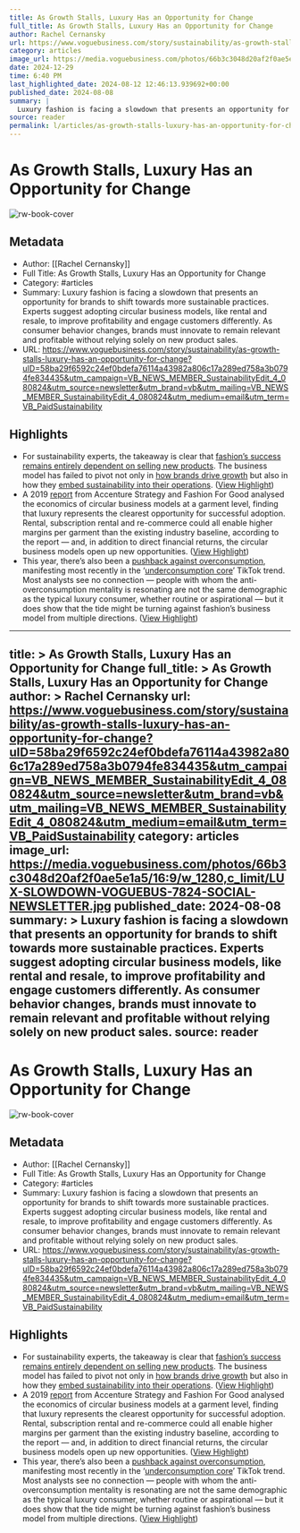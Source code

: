 ```yaml
---
title: As Growth Stalls, Luxury Has an Opportunity for Change
full_title: As Growth Stalls, Luxury Has an Opportunity for Change
author: Rachel Cernansky
url: https://www.voguebusiness.com/story/sustainability/as-growth-stalls-luxury-has-an-opportunity-for-change?uID=58ba29f6592c24ef0bdefa76114a43982a806c17a289ed758a3b0794fe834435&utm_campaign=VB_NEWS_MEMBER_SustainabilityEdit_4_080824&utm_source=newsletter&utm_brand=vb&utm_mailing=VB_NEWS_MEMBER_SustainabilityEdit_4_080824&utm_medium=email&utm_term=VB_PaidSustainability
category: articles
image_url: https://media.voguebusiness.com/photos/66b3c3048d20af2f0ae5e1a5/16:9/w_1280,c_limit/LUX-SLOWDOWN-VOGUEBUS-7824-SOCIAL-NEWSLETTER.jpg
date: 2024-12-29
time: 6:40 PM
last_highlighted_date: 2024-08-12 12:46:13.939692+00:00
published_date: 2024-08-08
summary: |
  Luxury fashion is facing a slowdown that presents an opportunity for brands to shift towards more sustainable practices. Experts suggest adopting circular business models, like rental and resale, to improve profitability and engage customers differently. As consumer behavior changes, brands must innovate to remain relevant and profitable without relying solely on new product sales.
source: reader
permalink: l/articles/as-growth-stalls-luxury-has-an-opportunity-for-change
---
```

# As Growth Stalls, Luxury Has an Opportunity for Change

![rw-book-cover](https://media.voguebusiness.com/photos/66b3c3048d20af2f0ae5e1a5/16:9/w_1280,c_limit/LUX-SLOWDOWN-VOGUEBUS-7824-SOCIAL-NEWSLETTER.jpg)

## Metadata
- Author: [[Rachel Cernansky]]
- Full Title: As Growth Stalls, Luxury Has an Opportunity for Change
- Category: #articles
- Summary: Luxury fashion is facing a slowdown that presents an opportunity for brands to shift towards more sustainable practices. Experts suggest adopting circular business models, like rental and resale, to improve profitability and engage customers differently. As consumer behavior changes, brands must innovate to remain relevant and profitable without relying solely on new product sales.
- URL: https://www.voguebusiness.com/story/sustainability/as-growth-stalls-luxury-has-an-opportunity-for-change?uID=58ba29f6592c24ef0bdefa76114a43982a806c17a289ed758a3b0794fe834435&utm_campaign=VB_NEWS_MEMBER_SustainabilityEdit_4_080824&utm_source=newsletter&utm_brand=vb&utm_mailing=VB_NEWS_MEMBER_SustainabilityEdit_4_080824&utm_medium=email&utm_term=VB_PaidSustainability

## Highlights
- For sustainability experts, the takeaway is clear that [fashion’s success remains entirely dependent on selling new products](https://www.voguebusiness.com/sustainability/fashions-post-growth-future-covid-19). The business model has failed to pivot not only in [how brands drive growth](https://www.voguebusiness.com/sustainability/degrowth-the-future-that-fashion-has-been-looking-for) but also in how they [embed sustainability into their operations](https://link.springer.com/chapter/10.1007/978-3-031-56653-0_3). ([View Highlight](https://read.readwise.io/read/01j539behpakjg40ccyz4jtze7))
- A 2019 [report](https://fashionforgood.com/wp-content/uploads/2019/05/The-Future-of-Circular-Fashion-Report-Fashion-for-Good.pdf) from Accenture Strategy and Fashion For Good analysed the economics of circular business models at a garment level, finding that luxury represents the clearest opportunity for successful adoption. Rental, subscription rental and re-commerce could all enable higher margins per garment than the existing industry baseline, according to the report — and, in addition to direct financial returns, the circular business models open up new opportunities. ([View Highlight](https://read.readwise.io/read/01j539ca98bchrf3y7g3ayr8x7))
- This year, there’s also been a [pushback against overconsumption](https://www.voguebusiness.com/story/sustainability/tiktoks-anti-overconsumption-movement-rule-of-5-wake-up-call-for-brands), manifesting most recently in the ‘[underconsumption core](https://www.voguebusiness.com/story/sustainability/want-to-be-more-sustainable-develop-a-better-sense-of-style)’ TikTok trend. Most analysts see no connection — people with whom the anti-overconsumption mentality is resonating are not the same demographic as the typical luxury consumer, whether routine or aspirational — but it does show that the tide might be turning against fashion’s business model from multiple directions. ([View Highlight](https://read.readwise.io/read/01j539zx4rmvc2qr65k6b8ehfe))


---
title: >
  As Growth Stalls, Luxury Has an Opportunity for Change
full_title: >
  As Growth Stalls, Luxury Has an Opportunity for Change
author: >
  Rachel Cernansky
url: https://www.voguebusiness.com/story/sustainability/as-growth-stalls-luxury-has-an-opportunity-for-change?uID=58ba29f6592c24ef0bdefa76114a43982a806c17a289ed758a3b0794fe834435&utm_campaign=VB_NEWS_MEMBER_SustainabilityEdit_4_080824&utm_source=newsletter&utm_brand=vb&utm_mailing=VB_NEWS_MEMBER_SustainabilityEdit_4_080824&utm_medium=email&utm_term=VB_PaidSustainability
category: articles
image_url: https://media.voguebusiness.com/photos/66b3c3048d20af2f0ae5e1a5/16:9/w_1280,c_limit/LUX-SLOWDOWN-VOGUEBUS-7824-SOCIAL-NEWSLETTER.jpg
published_date: 2024-08-08
summary: >
  Luxury fashion is facing a slowdown that presents an opportunity for brands to shift towards more sustainable practices. Experts suggest adopting circular business models, like rental and resale, to improve profitability and engage customers differently. As consumer behavior changes, brands must innovate to remain relevant and profitable without relying solely on new product sales.
source: reader
---
# As Growth Stalls, Luxury Has an Opportunity for Change

![rw-book-cover](https://media.voguebusiness.com/photos/66b3c3048d20af2f0ae5e1a5/16:9/w_1280,c_limit/LUX-SLOWDOWN-VOGUEBUS-7824-SOCIAL-NEWSLETTER.jpg)

## Metadata
- Author: [[Rachel Cernansky]]
- Full Title: As Growth Stalls, Luxury Has an Opportunity for Change
- Category: #articles
- Summary: Luxury fashion is facing a slowdown that presents an opportunity for brands to shift towards more sustainable practices. Experts suggest adopting circular business models, like rental and resale, to improve profitability and engage customers differently. As consumer behavior changes, brands must innovate to remain relevant and profitable without relying solely on new product sales.
- URL: https://www.voguebusiness.com/story/sustainability/as-growth-stalls-luxury-has-an-opportunity-for-change?uID=58ba29f6592c24ef0bdefa76114a43982a806c17a289ed758a3b0794fe834435&utm_campaign=VB_NEWS_MEMBER_SustainabilityEdit_4_080824&utm_source=newsletter&utm_brand=vb&utm_mailing=VB_NEWS_MEMBER_SustainabilityEdit_4_080824&utm_medium=email&utm_term=VB_PaidSustainability

## Highlights
- For sustainability experts, the takeaway is clear that [fashion’s success remains entirely dependent on selling new products](https://www.voguebusiness.com/sustainability/fashions-post-growth-future-covid-19). The business model has failed to pivot not only in [how brands drive growth](https://www.voguebusiness.com/sustainability/degrowth-the-future-that-fashion-has-been-looking-for) but also in how they [embed sustainability into their operations](https://link.springer.com/chapter/10.1007/978-3-031-56653-0_3). ([View Highlight](https://read.readwise.io/read/01j539behpakjg40ccyz4jtze7))
- A 2019 [report](https://fashionforgood.com/wp-content/uploads/2019/05/The-Future-of-Circular-Fashion-Report-Fashion-for-Good.pdf) from Accenture Strategy and Fashion For Good analysed the economics of circular business models at a garment level, finding that luxury represents the clearest opportunity for successful adoption. Rental, subscription rental and re-commerce could all enable higher margins per garment than the existing industry baseline, according to the report — and, in addition to direct financial returns, the circular business models open up new opportunities. ([View Highlight](https://read.readwise.io/read/01j539ca98bchrf3y7g3ayr8x7))
- This year, there’s also been a [pushback against overconsumption](https://www.voguebusiness.com/story/sustainability/tiktoks-anti-overconsumption-movement-rule-of-5-wake-up-call-for-brands), manifesting most recently in the ‘[underconsumption core](https://www.voguebusiness.com/story/sustainability/want-to-be-more-sustainable-develop-a-better-sense-of-style)’ TikTok trend. Most analysts see no connection — people with whom the anti-overconsumption mentality is resonating are not the same demographic as the typical luxury consumer, whether routine or aspirational — but it does show that the tide might be turning against fashion’s business model from multiple directions. ([View Highlight](https://read.readwise.io/read/01j539zx4rmvc2qr65k6b8ehfe))


